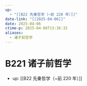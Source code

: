 ```yaml
---
up:
  - "[[B22 先秦哲学（~前 220 年）]]"
date-link: "[[2025-04-06]]"
date: 2025-04-06
ctime-p: 2025-04-06T13:36:32
aliases:
  - 诸子前哲学
---
```


# B221 诸子前哲学

- up: [[B22 先秦哲学（~前 220 年）]]

